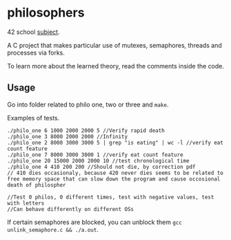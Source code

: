 # philosophers

42 school [subject](https://cdn.intra.42.fr/pdf/pdf/68462/en.subject.pdf).

A C project that makes particular use of mutexes, semaphores, threads and processes via forks.

To learn more about the learned theory, read the comments inside the code.

## Usage 

Go into folder related to philo one, two or three and `make`.

Examples of tests.
```
./philo_one 6 1000 2000 2000 5 //Verify rapid death
./philo_one 3 8000 2000 2000 //Infinity
./philo_one 2 8000 3000 3000 5 | grep "is eating" | wc -l //verify eat count feature
./philo_one 7 8000 3000 3000 1 //verify eat count feature
./philo_one 20 15000 2000 2000 10 //test chronological time
./philo_one 4 410 200 200 //Should not die, by correction pdf 
// 410 dies occasionaly, because 420 never dies seems to be related to free memory space that can slow down the program and cause occosional death of philospher

//Test 0 philos, 0 different times, test with negative values, test with letters
//Can behave differently on different OSs
```

If certain semaphores are blocked, you can unblock them `gcc unlink_semaphore.c && ./a.out`.
